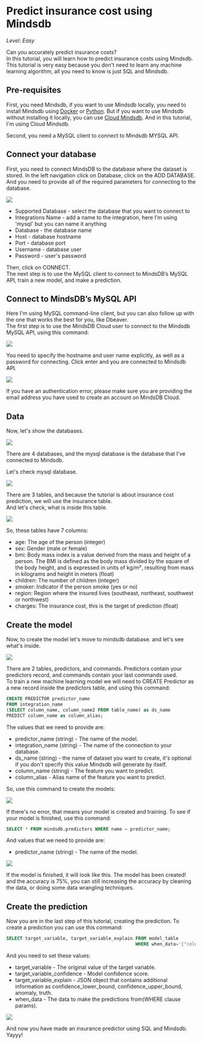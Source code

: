 
# Predict insurance cost using Mindsdb

*Level: Easy*

Can you accurately predict insurance costs?  
In this tutorial, you will learn how to predict insurance costs using Mindsdb.
This tutorial is very easy because you don't need to learn any machine learning algorithm, all you need to know is just SQL and Mindsdb.

## Pre-requisites

First, you need Mindsdb, if you want to use Mindsdb locally, you need to install Mindsdb using
[Docker](https://docs.mindsdb.com/deployment/docker/) or [Python](https://docs.mindsdb.com/deployment/pypi/). 
But if you want to use Mindsdb without installing it locally, you can use [Cloud Mindsdb](https://cloud.mindsdb.com/signup). 
And in this tutorial, I'm using Cloud Mindsdb.

Second, you need a MySQL client to connect to Mindsdb MYSQL API.

## Connect your database

First, you need to connect MindsDB to the database where the dataset is stored.
In the left navigation click on Database, click on the ADD DATABASE.
And you need to provide all of the required parameters for connecting to the database.

![](https://github.com/kinkusuma/mindsdb/blob/add-regression-tutorial-sql/docs/mindsdb-docs/docs/assets/sql/tutorials/insurance-cost-prediction/add-database-cloud-mindsdb-sql.png)

* Supported Database - select the database that you want to connect to
* Integrations Name - add a name to the integration, here I'm using 'mysql' but you can name it anything
* Database - the database name
* Host - database hostname
* Port - database port
* Username - database user
* Password - user's password

Then, click on CONNECT.  
The next step is to use the MySQL client to connect to MindsDB’s MySQL API, train a new model, and make a prediction.

## Connect to MindsDB’s MySQL API

Here I'm using MySQL command-line client, but you can also follow up with the one that works the best for you, like Dbeaver.  
The first step is to use the MindsDB Cloud user to connect to the Mindsdb MySQL API, using this command:

![](https://github.com/kinkusuma/mindsdb/blob/add-regression-tutorial-sql/docs/mindsdb-docs/docs/assets/sql/tutorials/insurance-cost-prediction/connect-mindsdb-sql.png)

You need to specify the hostname and user name explicitly, as well as a password for connecting. Click enter and you are connected to Mindsdb API.

![](https://github.com/kinkusuma/mindsdb/blob/add-regression-tutorial-sql/docs/mindsdb-docs/docs/assets/sql/tutorials/insurance-cost-prediction/success-connect-sql.png)

If you have an authentication error, please make sure you are providing the email address you have used to create an account on MindsDB Cloud.

## Data

Now, let's show the databases.

![](https://github.com/kinkusuma/mindsdb/blob/add-regression-tutorial-sql/docs/mindsdb-docs/docs/assets/sql/tutorials/insurance-cost-prediction/show-databases-sql.png)

There are 4 databases, and the mysql database is the database that I've connected to Mindsdb.

Let's check mysql database.

![](https://github.com/kinkusuma/mindsdb/blob/add-regression-tutorial-sql/docs/mindsdb-docs/docs/assets/sql/tutorials/insurance-cost-prediction/show-tables-sql.png)

There are 3 tables, and because the tutorial is about insurance cost prediction, we will use the insurance table.  
And let's check, what is inside this table.

![](https://github.com/kinkusuma/mindsdb/blob/add-regression-tutorial-sql/docs/mindsdb-docs/docs/assets/sql/tutorials/insurance-cost-prediction/show-insurance-table.png)

So, these tables have 7 columns:

- age: The age of the person (integer)
- sex: Gender (male or female)
- bmi: Body mass index is a value derived from the mass and height of a person. 
The BMI is defined as the body mass divided by the square of the body height, and is expressed in units of kg/m², 
resulting from mass in kilograms and height in meters (float)
- children: The number of children (integer)
- smoker: Indicator if the person smoke (yes or no)
- region: Region where the insured lives (southeast, northeast, southwest or northwest)
- charges: The insurance cost, this is the target of prediction (float)

## Create the model

Now, to create the model let's move to mindsdb database. and let's see what's inside.

![](https://github.com/kinkusuma/mindsdb/blob/add-regression-tutorial-sql/docs/mindsdb-docs/docs/assets/sql/tutorials/insurance-cost-prediction/show-tables-sql-2.png)

There are 2 tables, predictors, and commands. Predictors contain your predictors record, and commands contain your last commands used.  
To train a new machine learning model we will need to CREATE Predictor as a new record inside the predictors table, and using this command:

```sql
CREATE PREDICTOR predictor_name
FROM integration_name
(SELECT column_name, column_name2 FROM table_name) as ds_name
PREDICT column_name as column_alias;
```

The values that we need to provide are:

* predictor_name (string) - The name of the model.
* integration_name (string) - The name of the connection to your database.
* ds_name (string) - the name of dataset you want to create, it's optional if you don't specify this value Mindsdb will generate by itself.
* column_name (string) - The feature you want to predict.
* column_alias - Alias name of the feature you want to predict.

So, use this command to create the models:

![](https://github.com/kinkusuma/mindsdb/blob/add-regression-tutorial-sql/docs/mindsdb-docs/docs/assets/sql/tutorials/insurance-cost-prediction/create-predictor-insurance-sql.png)

If there's no error, that means your model is created and training. To see if your model is finished, use this command:

```sql
SELECT * FROM mindsdb.predictors WHERE name = predictor_name;
```

And values that we need to provide are:

* predictor_name (string) - The name of the model.

![](https://github.com/kinkusuma/mindsdb/blob/add-regression-tutorial-sql/docs/mindsdb-docs/docs/assets/sql/tutorials/insurance-cost-prediction/show-predictor-isurance-sql.png)

If the model is finished, it will look like this. The model has been created! and the accuracy is 75%, you can still increasing the accuracy by cleaning the data, or doing some data wrangling techniques.

## Create the prediction

Now you are in the last step of this tutorial, creating the prediction. To create a prediction you can use this command:

```sql
SELECT target_variable, target_variable_explain FROM model_table 
                                                WHERE when_data='{"column3": "value", "column2": "value"}';
```

And you need to set these values:
- target_variable - The original value of the target variable.
- target_variable_confidence - Model confidence score.
- target_variable_explain - JSON object that contains additional information as confidence_lower_bound, confidence_upper_bound, anomaly, truth.
- when_data - The data to make the predictions from(WHERE clause params).

![](https://github.com/kinkusuma/mindsdb/blob/add-regression-tutorial-sql/docs/mindsdb-docs/docs/assets/sql/tutorials/insurance-cost-prediction/create-prediction-isurance-sql.png)

And now you have made an insurance predictor using SQL and Mindsdb. Yayyy!
